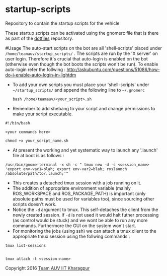 # startup-scripts

Repository to contain the startup scripts for the vehicle

These startup scripts can be activated using the gnomerc file
that is there as part of the [dotfiles](https://github.com/auviitkgp/dotfiles)
repository.


#Usage
The auto-start scripts on the bot are all 'shell-scripts' placed under  `/home/teamauv/startup_scripts/` .
The scripts are run by the 'X server' on user login. Therefore it's crucial that auto-login is enabled on the bot (otherwise even though the bot boots the scripts won't be run). To enable auto-login refer the follwing :
  http://askubuntu.com/questions/51086/how-do-i-enable-auto-login-in-lightdm

 - To add your own scripts you must place your 'shell-scripts' under `~/startup_scripts/` and append the following line to `~/.gnomerc`
 

   ```shell
   bash /home/teamauv/<your_script>.sh
   ```
   

 
 
 - Remember to add shebang to your script and change permissions to make your script executable.
 
  ```shell
  #!/bin/bash

  <your commands here>
  ```
  ```shell
  chmod +x your_script_name.sh
  ```

 - At present the working and yet systematic way to launch any '.launch' file at boot is as follows :
 
 ```shell
 /usr/bin/gnome-terminal -x sh -c " tmux new -d -s <session_name> 'export env-var1=blah; export env-var2=blah; roslaunch /absolute/path/to/.launch;'"
 ```
 - This creates a detached tmux session with a job running on it.
 - The addition of appropriate environment variable (mainly ROS_WORKSPACE and ROS_PACKAGE_PATH) is important (only absolute paths must be used for variables too), since sourcing other scripts doesn't work.
 - Notice the `-d` argument to tmux. This self-detaches the client from the newly created session. If `-d` is not used it would halt futher processing (as control would be stuck) and we wont be able to run any more commands. Furthermore the GUI on the system won't start.
 - For monitoring the jobs (using ssh) we can attach a tmux client to the appropriate tmux session using the follwing commands :
  
 
 ```shell
 tmux list-sessions
 
 
 tmux attach -t <session-name>
 ```
 



Copyright 2016 [Team AUV IIT Kharagpur](http://auviitkgp.github.io)
